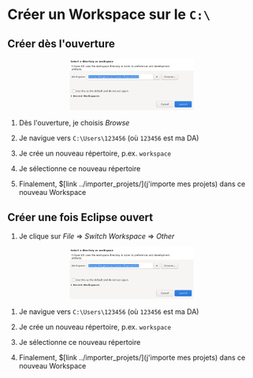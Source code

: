 # Créer un Workspace sur le `C:\`

## Créer dès l'ouverture

<center>
	<img width="50%" src="choisir.png"/>
</center>

1. Dès l'ouverture, je choisis *Browse*

1. Je navigue vers `C:\Users\123456` (où `123456` est ma DA)

1. Je crée un nouveau répertoire, p.ex. `workspace`

1. Je sélectionne ce nouveau répertoire

1. Finalement, $[link ../importer_projets/](j'importe mes projets) dans ce nouveau Workspace


## Créer une fois Eclipse ouvert

1. Je clique sur *File* => *Switch Workspace* => *Other*

<center>
	<img width="50%" src="choisir.png"/>
</center>

1. Je navigue vers `C:\Users\123456` (où `123456` est ma DA)

1. Je crée un nouveau répertoire, p.ex. `workspace`

1. Je sélectionne ce nouveau répertoire

1. Finalement, $[link ../importer_projets/](j'importe mes projets) dans ce nouveau Workspace



